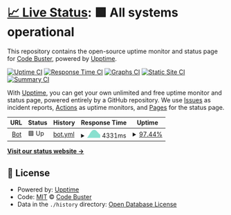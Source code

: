 # [📈 Live Status](https://free-code-buster.github.io/bot-check): <!--live status--> **🟩 All systems operational**

This repository contains the open-source uptime monitor and status page for [Code Buster](https://hacknorris.neocities.org/), powered by [Upptime](https://github.com/upptime/upptime).

[![Uptime CI](https://github.com/free-code-buster/bot-check/workflows/Uptime%20CI/badge.svg)](https://github.com/free-code-buster/bot-check/actions?query=workflow%3A%22Uptime+CI%22)
[![Response Time CI](https://github.com/free-code-buster/bot-check/workflows/Response%20Time%20CI/badge.svg)](https://github.com/free-code-buster/bot-check/actions?query=workflow%3A%22Response+Time+CI%22)
[![Graphs CI](https://github.com/free-code-buster/bot-check/workflows/Graphs%20CI/badge.svg)](https://github.com/free-code-buster/bot-check/actions?query=workflow%3A%22Graphs+CI%22)
[![Static Site CI](https://github.com/free-code-buster/bot-check/workflows/Static%20Site%20CI/badge.svg)](https://github.com/free-code-buster/bot-check/actions?query=workflow%3A%22Static+Site+CI%22)
[![Summary CI](https://github.com/free-code-buster/bot-check/workflows/Summary%20CI/badge.svg)](https://github.com/free-code-buster/bot-check/actions?query=workflow%3A%22Summary+CI%22)

With [Upptime](https://upptime.js.org), you can get your own unlimited and free uptime monitor and status page, powered entirely by a GitHub repository. We use [Issues](https://github.com/free-code-buster/bot-check/issues) as incident reports, [Actions](https://github.com/free-code-buster/bot-check/actions) as uptime monitors, and [Pages](https://free-code-buster.github.io/bot-check) for the status page.

<!--start: status pages-->
<!-- This summary is generated by Upptime (https://github.com/upptime/upptime) -->
<!-- Do not edit this manually, your changes will be overwritten -->
<!-- prettier-ignore -->
| URL | Status | History | Response Time | Uptime |
| --- | ------ | ------- | ------------- | ------ |
| <img alt="" src="https://icons.duckduckgo.com/ip3/tux-bot-cogged-update-as-of-8122.hacknorris.repl.co.ico" height="13"> [Bot](https://tux-bot-cogged-update-as-of-8122.hacknorris.repl.co) | 🟩 Up | [bot.yml](https://github.com/free-code-buster/bot-check/commits/HEAD/history/bot.yml) | <details><summary><img alt="Response time graph" src="./graphs/bot/response-time-week.png" height="20"> 4331ms</summary><br><a href="https://free-code-buster.github.io/bot-check/history/bot"><img alt="Response time 4331" src="https://img.shields.io/endpoint?url=https%3A%2F%2Fraw.githubusercontent.com%2Ffree-code-buster%2Fbot-check%2FHEAD%2Fapi%2Fbot%2Fresponse-time.json"></a><br><a href="https://free-code-buster.github.io/bot-check/history/bot"><img alt="24-hour response time 5623" src="https://img.shields.io/endpoint?url=https%3A%2F%2Fraw.githubusercontent.com%2Ffree-code-buster%2Fbot-check%2FHEAD%2Fapi%2Fbot%2Fresponse-time-day.json"></a><br><a href="https://free-code-buster.github.io/bot-check/history/bot"><img alt="7-day response time 4331" src="https://img.shields.io/endpoint?url=https%3A%2F%2Fraw.githubusercontent.com%2Ffree-code-buster%2Fbot-check%2FHEAD%2Fapi%2Fbot%2Fresponse-time-week.json"></a><br><a href="https://free-code-buster.github.io/bot-check/history/bot"><img alt="30-day response time 4331" src="https://img.shields.io/endpoint?url=https%3A%2F%2Fraw.githubusercontent.com%2Ffree-code-buster%2Fbot-check%2FHEAD%2Fapi%2Fbot%2Fresponse-time-month.json"></a><br><a href="https://free-code-buster.github.io/bot-check/history/bot"><img alt="1-year response time 4331" src="https://img.shields.io/endpoint?url=https%3A%2F%2Fraw.githubusercontent.com%2Ffree-code-buster%2Fbot-check%2FHEAD%2Fapi%2Fbot%2Fresponse-time-year.json"></a></details> | <details><summary><a href="https://free-code-buster.github.io/bot-check/history/bot">97.44%</a></summary><a href="https://free-code-buster.github.io/bot-check/history/bot"><img alt="All-time uptime 97.44%" src="https://img.shields.io/endpoint?url=https%3A%2F%2Fraw.githubusercontent.com%2Ffree-code-buster%2Fbot-check%2FHEAD%2Fapi%2Fbot%2Fuptime.json"></a><br><a href="https://free-code-buster.github.io/bot-check/history/bot"><img alt="24-hour uptime 96.27%" src="https://img.shields.io/endpoint?url=https%3A%2F%2Fraw.githubusercontent.com%2Ffree-code-buster%2Fbot-check%2FHEAD%2Fapi%2Fbot%2Fuptime-day.json"></a><br><a href="https://free-code-buster.github.io/bot-check/history/bot"><img alt="7-day uptime 97.44%" src="https://img.shields.io/endpoint?url=https%3A%2F%2Fraw.githubusercontent.com%2Ffree-code-buster%2Fbot-check%2FHEAD%2Fapi%2Fbot%2Fuptime-week.json"></a><br><a href="https://free-code-buster.github.io/bot-check/history/bot"><img alt="30-day uptime 97.44%" src="https://img.shields.io/endpoint?url=https%3A%2F%2Fraw.githubusercontent.com%2Ffree-code-buster%2Fbot-check%2FHEAD%2Fapi%2Fbot%2Fuptime-month.json"></a><br><a href="https://free-code-buster.github.io/bot-check/history/bot"><img alt="1-year uptime 97.44%" src="https://img.shields.io/endpoint?url=https%3A%2F%2Fraw.githubusercontent.com%2Ffree-code-buster%2Fbot-check%2FHEAD%2Fapi%2Fbot%2Fuptime-year.json"></a></details>

<!--end: status pages-->

[**Visit our status website →**](https://free-code-buster.github.io/bot-check)

## 📄 License

- Powered by: [Upptime](https://github.com/upptime/upptime)
- Code: [MIT](./LICENSE) © [Code Buster](https://hacknorris.neocities.org/)
- Data in the `./history` directory: [Open Database License](https://opendatacommons.org/licenses/odbl/1-0/)
